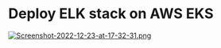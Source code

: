 # Deploy ELK stack on AWS EKS

[![Screenshot-2022-12-23-at-17-32-31.png](https://i.postimg.cc/nzrjYv6Z/Screenshot-2022-12-23-at-17-32-31.png)](https://postimg.cc/dkMVJTsS)


    
